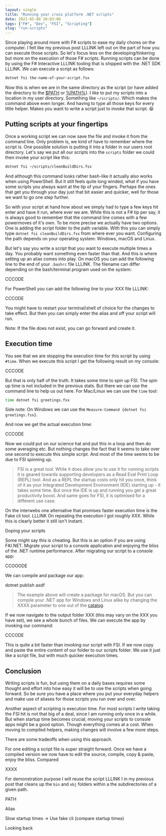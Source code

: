 ```yaml
---
layout: single
title: "Running your cross platform .NET scripts"
date: 2021-05-08 10:03:00
tags: ["F#", "Dev", "FSI", "Scripting"]
slug: "run-scripts"
---
```




Since playing around more with F# scripts to ease my daily chores on the computer. I felt like my previous post LLLINK left out on the part of how you can execute those scripts. So let's focus less on the developing/tinkering but more on the execution of those F# scripts. Running scripts can be done by using the F# Interactive LLLINK tooling that is shipped with the .NET SDK LLLINK. We can execute a script as follows:

```bash
dotnet fsi the-name-of-your-script.fsx
```

Now this is when we are in the same directory as the script (or have added the directory to the [$PATH](https://linuxize.com/post/how-to-add-directory-to-path-in-linux/) or [%PATH%](https://www.architectryan.com/2018/03/17/add-to-the-path-on-windows-10/)). I like to put my scripts into a location in my user directory. Something like `~/scripts/`. Which makes the command above even longer. And having to type all those keys for every little helper. Makes you want to write a script just to invoke that script. 😆



## Putting scripts at your fingertips

Once a working script we can now save the file and invoke it from the command line. Only problem is, we kind of have to remember where the script is. One possible solution is putting it into a folder in our users root directory. Let's say we put all our scripts into the `scripts` folder we could then invoke your script like this:

```bash
dotnet fsi ~/scripts/cleanBuildDirs.fsx
```

And although this command looks rather bash-like it actually also works when using PowerShell. But it still feels quite long winded, what if you have some scripts you always want at the tip of your fingers. Perhaps the ones that get you through your day just that bit easier and quicker, well for those we want to go one step further.

So with your script at hand how about we simply had to type a few keys hit enter and have it run, where ever we are. While this is not a F# tip per say, it is always good to remember that the command line comes with a few powermoves of it's own. To be more precise we actually have two options. One is adding the script folder to the path variable. With this you can simply type `dotnet fsi cleanBuildDirs.fsx` from where ever you want. Configuring the path depends on your operating system: Windows, macOS and Linux.

But let's say you write a script that you want to execute multiple times a day. You probably want something even faster than that. And this is where setting up an alias comes into play. On macOS you can add the following line to the end of your `.bashrc` file LLLINK. The filename can differ depending on the bash/terminal program used on the system:

CCCODE

For PowerShell you can add the following line to your XXX file LLLINK:

CCCODE

You might have to restart your terminal/shell of choice for the changes to take effect. But then you can simply enter the alias and off your script will run.

Note: If the file does not exist, you can go forward and create it.



## Execution time

You see that we are stopping the execution time for this script by using `#time`. When we execute this script I get the following result on my console:

CCCODE

But that is only half of the truth. It takes some time to spin up FSI. The spin up time is not included in the previous stats. But there  we can use the command line to help us out here. For Mac/Linux we can use the `time` tool:

```bash
time dotnet fsi greetings.fsx
```

Side note: On Windows we can use the `Measure-Command {dotnet fsi greetings.fsx}`.

And now we get the actual execution time:

CCCODE

Now we could put on our science hat and put this in a loop and then do some averaging etc. But nothing changes the fact that it seems to take over one second to execute this simple script. And most of the time seems to be due to FSI spinning up.

> FSI is a great tool. While it does allow you to use it for running scripts it is geared towards supporting developers as a Read Eval Print Loop (REPL) tool. And as a REPL the startup costs only hit you once, think of it as your Integrated Development Environment (IDE) starting up - it takes some time. But once the IDE is up and running you get a great productivity boost. And same goes for FSI, it is optimised for a different use case.

On the interwebs one alternative that promises faster execution time is the Fake cli tool. LLLINK On repeating the execution I got roughly XXX. While this is clearly better it still isn't instant.

Doping your scripts

Some might say this is cheating. But this is an option if you are using F#/.NET. Migrate your script to a console application and enjoying the bliss of the .NET runtime performance. After migrating our script to a console app:

CCOOODE

We can compile and package our app:

dotnet publish asdf

> The example above will create a package for macOS. But you can compile your .NET app for Windows and Linux alike by changing the XXXX parameter to one out of the [catalog](https://docs.microsoft.com/en-us/dotnet/core/rid-catalog).

If we now navigate to the output folder XXX (this may vary on the XXX you have set), we see a whole bunch of files. We can execute the app by invoking our command:

CCCODE

This is quite a bit faster than invoking our script with FSI. If we now copy and paste the entire content of our folder to our scripts folder. We use it just like a script file, but with much quicker execution times.

## Conclusion

Writing scripts is fun, but using them on a daily bases requires some thought and effort into how easy it will be to use the scripts when going forward. So be sure you have a place where you put your everyday helpers and make use of aliases for those scripts you run over and over.

Another aspect of scripting is execution time. For most scripts I write taking the FSI hit is not that big of a deal, since I am running only once in a while. But when startup time becomes crucial, moving your scripts to console apps might be a good option. Though everything comes at a cost. When moving to compiled helpers, making changes will involve a few more steps.

There are some tradeoffs when using this approach.

For one editing a script file is super straight forward. Once we have a compiled version we now have to edit the source, compile, copy & paste, enjoy the bliss. Compared



XXXX

For demonstration purpose I will reuse the script LLLINK I in my previous post that cleans up the `bin` and `obj` folders within a the subdirectories of a given path.



PATH



Alias



Slow startup times -> Use fake cli (compare startup times)



Looking back

